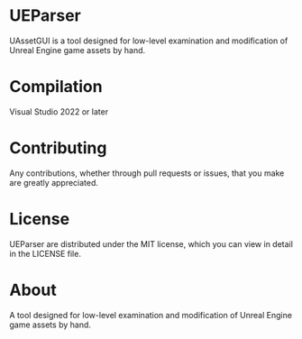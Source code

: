# UEParser

UAssetGUI is a tool designed for low-level examination and modification of Unreal Engine game assets by hand.

# Compilation
Visual Studio 2022 or later

# Contributing
Any contributions, whether through pull requests or issues, that you make are greatly appreciated.

# License
UEParser are distributed under the MIT license, which you can view in detail in the LICENSE file.

# About
A tool designed for low-level examination and modification of Unreal Engine game assets by hand.
